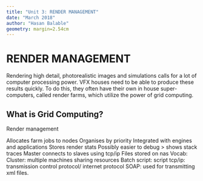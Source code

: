 ```yaml
---
title: "Unit 3: RENDER MANAGEMENT"
date: "March 2018"
author: "Hasan Balable"
geometry: margin=2.54cm
---
```


# RENDER MANAGEMENT

<!-- 
Grid computing and its use within VFX render queues - at a basic level
How to balance resource needs within the company’s physical capacity
Render optimisation techniques -->

Rendering high detail, photorealistic images and simulations calls for a lot of computer processing power. VFX houses need to be able to produce these results quickly. To do this, they often have their own in house super-computers, called render farms, which utilize the power of grid computing.

What is Grid Computing?
--------------



Render management

Allocates farm jobs to nodes
Organises by priority
Integrated with engines and applications
Stores render stats
Possibly easier to debug > shows stack traces
Master connects to slaves using tcp/ip
Files stored on nas
Vocab:
Cluster: multiple machines sharing resources
Batch script: script
tcp/ip: transmission control protocol/ internet protocol
SOAP: used for transmitting xml files.

